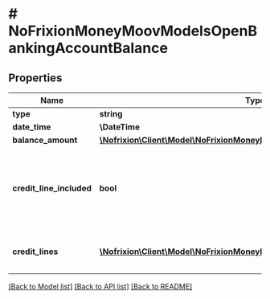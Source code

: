 # # NoFrixionMoneyMoovModelsOpenBankingAccountBalance

## Properties

Name | Type | Description | Notes
------------ | ------------- | ------------- | -------------
**type** | **string** |  | [optional]
**date_time** | **\DateTime** |  | [optional]
**balance_amount** | [**\Nofrixion\Client\Model\NoFrixionMoneyMoovModelsOpenBankingAmount**](NoFrixionMoneyMoovModelsOpenBankingAmount.md) |  | [optional]
**credit_line_included** | **bool** | _Optional_. Indicates whether any credit lines are included in the balance. | [optional]
**credit_lines** | [**\Nofrixion\Client\Model\NoFrixionMoneyMoovModelsOpenBankingCreditLine[]**](NoFrixionMoneyMoovModelsOpenBankingCreditLine.md) | _Optional_. Specifies the type of balance. | [optional]

[[Back to Model list]](../../README.md#models) [[Back to API list]](../../README.md#endpoints) [[Back to README]](../../README.md)
